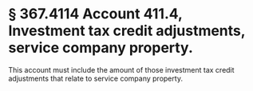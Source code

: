# § 367.4114   Account 411.4, Investment tax credit adjustments, service company property.

This account must include the amount of those investment tax credit adjustments that relate to service company property.




